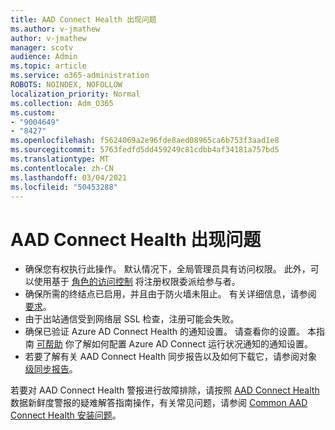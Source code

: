 ```yaml
---
title: AAD Connect Health 出现问题
ms.author: v-jmathew
author: v-jmathew
manager: scotv
audience: Admin
ms.topic: article
ms.service: o365-administration
ROBOTS: NOINDEX, NOFOLLOW
localization_priority: Normal
ms.collection: Adm_O365
ms.custom:
- "9004649"
- "8427"
ms.openlocfilehash: f5624069a2e96fde8aed08965ca6b753f3aad1e8
ms.sourcegitcommit: 5763fedfd5dd459249c81cdbb4af34181a757bd5
ms.translationtype: MT
ms.contentlocale: zh-CN
ms.lasthandoff: 03/04/2021
ms.locfileid: "50453288"
---
```

# <a name="problem-with-aad-connect-health"></a>AAD Connect Health 出现问题

- 确保您有权执行此操作。 默认情况下，全局管理员具有访问权限。 此外，可以使用基于 [角色的访问控制](https://docs.microsoft.com/azure/active-directory/connect-health/active-directory-aadconnect-health-operations) 将注册权限委派给参与者。
- 确保所需的终结点已启用，并且由于防火墙未阻止。 有关详细信息，请参阅 [要求](https://docs.microsoft.com/azure/active-directory/hybrid/how-to-connect-health-agent-install)。
- 由于出站通信受到网络层 SSL 检查，注册可能会失败。
- 确保已验证 Azure AD Connect Health 的通知设置。 请查看你的设置。 本指南 [可帮助](https://docs.microsoft.com/azure/active-directory/hybrid/how-to-connect-health-operations) 你了解如何配置 Azure AD Connect 运行状况通知的通知设置。
- 若要了解有关 AAD Connect Health 同步报告以及如何下载它，请参阅对象 [级同步报告](https://docs.microsoft.com/azure/active-directory/hybrid/how-to-connect-health-sync)。

若要对 AAD Connect Health 警报进行故障排除，请按照 [AAD Connect Health](https://docs.microsoft.com/azure/active-directory/hybrid/how-to-connect-health-data-freshness) 数据新鲜度警报的疑难解答指南操作，有关常见问题，请参阅 [Common AAD Connect Health 安装问题](https://docs.microsoft.com/azure/active-directory/hybrid/reference-connect-health-faq)。
